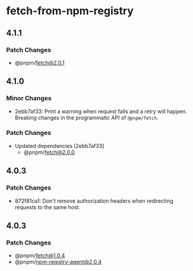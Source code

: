 # fetch-from-npm-registry

## 4.1.1

### Patch Changes

- @pnpm/fetch@2.0.1

## 4.1.0

### Minor Changes

- 2ebb7af33: Print a warning when request fails and a retry will happen. Breaking changes in the programmatic API of `@pnpm/fetch`.

### Patch Changes

- Updated dependencies [2ebb7af33]
  - @pnpm/fetch@2.0.0

## 4.0.3

### Patch Changes

- 872f81ca1: Don't remove authorization headers when redirecting requests to the same host.

## 4.0.3

### Patch Changes

- @pnpm/fetch@1.0.4
- @pnpm/npm-registry-agent@2.0.4
